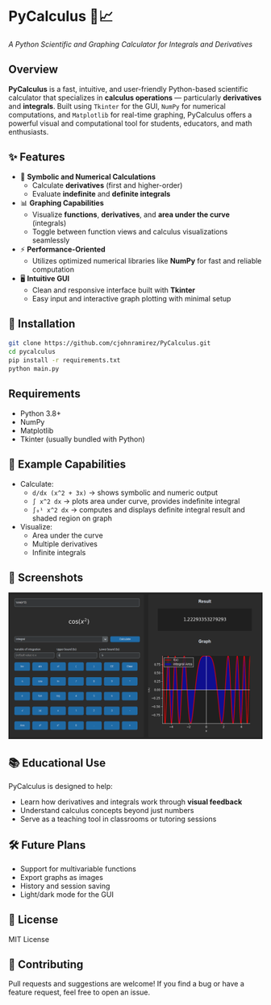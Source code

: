 # PyCalculus 🧮📈

*A Python Scientific and Graphing Calculator for Integrals and Derivatives*

## Overview

**PyCalculus** is a fast, intuitive, and user-friendly Python-based scientific calculator that specializes in **calculus operations** — particularly **derivatives** and **integrals**. Built using `Tkinter` for the GUI, `NumPy` for numerical computations, and `Matplotlib` for real-time graphing, PyCalculus offers a powerful visual and computational tool for students, educators, and math enthusiasts.

## ✨ Features

* 🔢 **Symbolic and Numerical Calculations**
   * Calculate **derivatives** (first and higher-order)
   * Evaluate **indefinite** and **definite integrals**
* 📊 **Graphing Capabilities**
   * Visualize **functions**, **derivatives**, and **area under the curve** (integrals)
   * Toggle between function views and calculus visualizations seamlessly
* ⚡ **Performance-Oriented**
   * Utilizes optimized numerical libraries like **NumPy** for fast and reliable computation
* 🖥️ **Intuitive GUI**
   * Clean and responsive interface built with **Tkinter**
   * Easy input and interactive graph plotting with minimal setup

## 🚀 Installation

```bash
git clone https://github.com/cjohnramirez/PyCalculus.git
cd pycalculus
pip install -r requirements.txt
python main.py
```

## Requirements

* Python 3.8+
* NumPy
* Matplotlib
* Tkinter (usually bundled with Python)

## 🧪 Example Capabilities

* Calculate:
   * `d/dx (x^2 + 3x)` → shows symbolic and numeric output
   * `∫ x^2 dx` → plots area under curve, provides indefinite integral
   * `∫₀¹ x^2 dx` → computes and displays definite integral result and shaded region on graph
* Visualize:
   * Area under the curve
   * Multiple derivatives
   * Infinite integrals

## 📸 Screenshots 
![Screenshot](image-2.png)

## 📚 Educational Use

PyCalculus is designed to help:
* Learn how derivatives and integrals work through **visual feedback**
* Understand calculus concepts beyond just numbers
* Serve as a teaching tool in classrooms or tutoring sessions

## 🛠️ Future Plans

* Support for multivariable functions
* Export graphs as images
* History and session saving
* Light/dark mode for the GUI

## 📄 License

MIT License

## 🤝 Contributing

Pull requests and suggestions are welcome! If you find a bug or have a feature request, feel free to open an issue.
